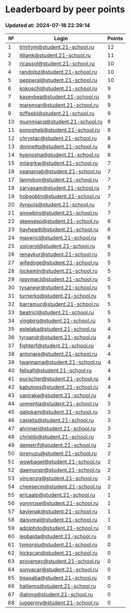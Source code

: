 # Leaderboard by peer points

### Updated at: 2024-07-18 22:39:14

| № | Login | Points |
|---|-------|--------|
|1|trinitym@student.21-school.ru|12|
|2|lilliank@student.21-school.ru|11|
|3|ricassol@student.21-school.ru|10|
|4|randolpz@student.21-school.ru|10|
|5|pepperal@student.21-school.ru|10|
|6|kokoschl@student.21-school.ru|9|
|7|kaseybea@student.21-school.ru|9|
|8|marenvar@student.21-school.ru|9|
|9|toffeebl@student.21-school.ru|9|
|10|mummjacq@student.21-school.ru|8|
|11|ponosheb@student.21-school.ru|8|
|12|chrystac@student.21-school.ru|8|
|13|donnettp@student.21-school.ru|8|
|14|hypnosha@student.21-school.ru|8|
|15|milagrkw@student.21-school.ru|7|
|16|seanamab@student.21-school.ru|7|
|17|lannybon@student.21-school.ru|7|
|18|zaryasam@student.21-school.ru|7|
|19|hobgoblm@student.21-school.ru|7|
|20|ilynpois@student.21-school.ru|7|
|21|snowbiro@student.21-school.ru|7|
|22|skeevesp@student.21-school.ru|6|
|23|hayheadt@student.21-school.ru|6|
|24|mavericl@student.21-school.ru|6|
|25|voicerol@student.21-school.ru|6|
|26|renaykur@student.21-school.ru|5|
|27|wifedoge@student.21-school.ru|5|
|28|lockemin@student.21-school.ru|5|
|29|iggymacl@student.21-school.ru|5|
|30|tysanegr@student.21-school.ru|5|
|31|turnerko@student.21-school.ru|5|
|32|barramuc@student.21-school.ru|5|
|33|beatricl@student.21-school.ru|5|
|34|yingbirg@student.21-school.ru|5|
|35|estelaka@student.21-school.ru|4|
|36|tyraandr@student.21-school.ru|4|
|37|fighterf@student.21-school.ru|4|
|38|antonare@student.21-school.ru|4|
|39|twannama@student.21-school.ru|4|
|40|felisafi@student.21-school.ru|4|
|41|puckcher@student.21-school.ru|4|
|42|kabutops@student.21-school.ru|4|
|43|yaniraka@student.21-school.ru|4|
|44|unmentia@student.21-school.ru|3|
|45|galiokam@student.21-school.ru|3|
|46|casielis@student.21-school.ru|3|
|47|ahrimeri@student.21-school.ru|3|
|48|christib@student.21-school.ru|3|
|49|demetrif@student.21-school.ru|2|
|50|lorenuzu@student.21-school.ru|2|
|51|wowbagel@student.21-school.ru|2|
|52|daemonpr@student.21-school.ru|2|
|53|vincenzg@student.21-school.ru|2|
|54|cheesecm@student.21-school.ru|2|
|55|ericaalp@student.21-school.ru|1|
|56|yonnrose@student.21-school.ru|1|
|57|kaylenak@student.21-school.ru|1|
|58|daisymal@student.21-school.ru|1|
|59|adolphdo@student.21-school.ru|0|
|60|leobalda@student.21-school.ru|0|
|61|tymorgiu@student.21-school.ru|0|
|62|hickscan@student.21-school.ru|0|
|63|provemec@student.21-school.ru|0|
|64|sonyacar@student.21-school.ru|0|
|65|treasaba@student.21-school.ru|0|
|66|halliemo@student.21-school.ru|0|
|67|illalong@student.21-school.ru|0|
|68|juggermy@student.21-school.ru|0|

